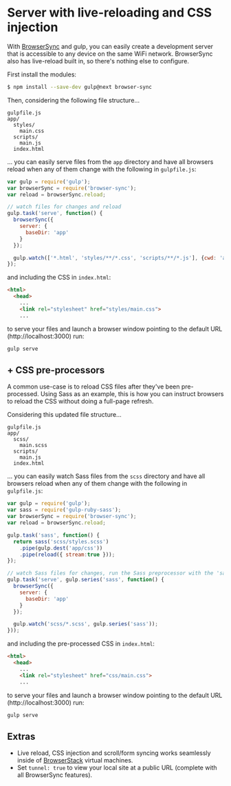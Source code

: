 <!-- front-matter
id: server-with-livereload-and-css-inject
title: Server with Live-Reloading and CSS Injection
-->

# Server with live-reloading and CSS injection

With [BrowserSync](https://browsersync.io) and gulp, you can easily create a development server that is accessible to any device on the same WiFi network. BrowserSync also has live-reload built in, so there's nothing else to configure.

First install the modules:

```sh
$ npm install --save-dev gulp@next browser-sync
```

Then, considering the following file structure...

```
gulpfile.js
app/
  styles/
    main.css
  scripts/
    main.js
  index.html
```

... you can easily serve files from the `app` directory and have all browsers reload when any of them change with the following in `gulpfile.js`:

```js
var gulp = require('gulp');
var browserSync = require('browser-sync');
var reload = browserSync.reload;

// watch files for changes and reload
gulp.task('serve', function() {
  browserSync({
    server: {
      baseDir: 'app'
    }
  });

  gulp.watch(['*.html', 'styles/**/*.css', 'scripts/**/*.js'], {cwd: 'app'}, reload);
});

```

and including the CSS in `index.html`:

```html
<html>
  <head>
    ...
    <link rel="stylesheet" href="styles/main.css">
    ...

```

to serve your files and launch a browser window pointing to the default URL (http://localhost:3000) run:

```bash
gulp serve
```


## + CSS pre-processors

A common use-case is to reload CSS files after they've been pre-processed. Using Sass as an example, this is how you can instruct browsers to reload the CSS without doing a full-page refresh.

Considering this updated file structure...

```
gulpfile.js
app/
  scss/
    main.scss
  scripts/
    main.js
  index.html
```
... you can easily watch Sass files from the `scss` directory and have all browsers reload when any of them change with the following in `gulpfile.js`:

```js
var gulp = require('gulp');
var sass = require('gulp-ruby-sass');
var browserSync = require('browser-sync');
var reload = browserSync.reload;

gulp.task('sass', function() {
  return sass('scss/styles.scss')
    .pipe(gulp.dest('app/css'))
    .pipe(reload({ stream:true }));
});

// watch Sass files for changes, run the Sass preprocessor with the 'sass' task and reload
gulp.task('serve', gulp.series('sass', function() {
  browserSync({
    server: {
      baseDir: 'app'
    }
  });

  gulp.watch('scss/*.scss', gulp.series('sass'));
}));
```

and including the pre-processed CSS in `index.html`:

```html
<html>
  <head>
    ...
    <link rel="stylesheet" href="css/main.css">
    ...

```

to serve your files and launch a browser window pointing to the default URL (http://localhost:3000) run:

```bash
gulp serve
```

## Extras

- Live reload, CSS injection and scroll/form syncing works seamlessly inside of [BrowserStack](https://www.browserstack.com/) virtual machines.
- Set `tunnel: true` to view your local site at a public URL (complete with all BrowserSync features).
